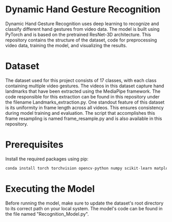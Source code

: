 # Dynamic Hand Gesture Recognition
Dynamic Hand Gesture Recognition uses deep learning to recognize and classify different hand gestures from video data. The model is built using PyTorch and is based on the pretrained ResNet-3D architecture. This repository contains the structure of the dataset, code for preprocessing video data, training the model, and visualizing the results.

# Dataset
The dataset used for this project consists of 17 classes, with each class containing multiple video gestures.
The videos in this dataset capture hand landmarks that have been extracted using the MediaPipe framework. The code responsible for this extraction can be found in this repository under the filename Landmarks_extraction.py. One standout feature of this dataset is its uniformity in frame length across all videos. This ensures consistency during model training and evaluation. The script that accomplishes this frame resampling is named frame_resample.py and is also available in this repository.

# Prerequisites
Install the required packages using pip:

```python
conda install torch torchvision opencv-python numpy scikit-learn matplotlib mediapipe
```
# Executing the Model
Before running the model, make sure to update the dataset's root directory to its correct path on your local system. The model's code can be found in the file named "Recognition_Model.py".

